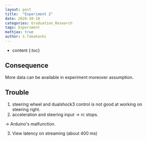 ```yaml
---
layout: post
title:  "Experiment 2"
date: 2020-10-10
categories: Graduation_Research
tags: Experiment
mathjax: true
author: S.Takahashi
---
```


* content
{:toc}

## Consequence
More data can be available in experiment
moreover assumption.

## Trouble
1. steering wheel and dualshock3 control is not good at working on steering right.
2. acceleration and steering input -> rc stops.


-> Arduino's malfunction.

3. View latency on streaming (about 400 ms)
